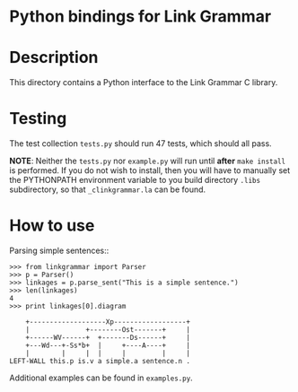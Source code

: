# Python bindings for Link Grammar

Description
===========
This directory contains a Python interface to the Link Grammar C library.


Testing
=======
The test collection `tests.py` should run 47 tests, which should all
pass. 

**NOTE**: Neither the `tests.py` nor `example.py` will run until
**after** `make install` is performed. If you do not wish to install,
then you will have to manually set the PYTHONPATH environment variable
to you build directory `.libs` subdirectory, so that `_clinkgrammar.la`
can be found.


How to use
==========
Parsing simple sentences::

    >>> from linkgrammar import Parser
    >>> p = Parser()
    >>> linkages = p.parse_sent("This is a simple sentence.")
    >>> len(linkages)
    4
    >>> print linkages[0].diagram
    
        +-------------------Xp------------------+
        |              +--------Ost-------+     |
        +------WV------+  +-------Ds------+     |
        +---Wd---+-Ss*b+  |     +----A----+     |
        |        |     |  |     |         |     |
    LEFT-WALL this.p is.v a simple.a sentence.n . 

Additional examples can be found in `examples.py`.

